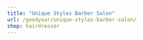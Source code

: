 ```yaml
---
title: "Unique Styles Barber Salon"
url: /goodyear/unique-styles-barber-salon/
shop: hairdresser
---
```

